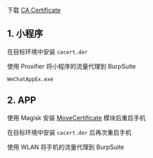 下载 [CA Certificate](http://127.0.0.1:8080/cert)

## 1. 小程序

在目标环境中安装 `cacert.der` 

使用 Proxifier 将小程序的流量代理到 BurpSuite

```
WeChatAppEx.exe
```

## 2. APP

使用 Magisk 安装 [MoveCertificate](https://github.com/ys1231/MoveCertificate) 模块后重启手机

在目标环境中安装 `cacert.der` 后再次重启手机

使用 WLAN 将手机的流量代理到 BurpSuite
